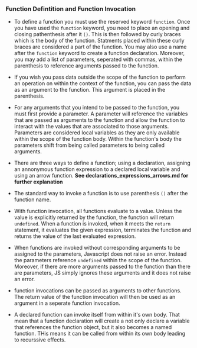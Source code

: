 ### Function Defintition and Function Invocation

* To define a function you must use the reserved keyword `function`. Once you have used the `function` keyword, you need to place an opening and closing pathenthesis after it `()`. This is then followed by curly braces which is the body of the function. Statments placed within these curly braces are considered a part of the function. You may also use a name after the `function` keyword to create a function declaration. Moreover, you may add a list of parameters, seperated with commas, within the parenthesis to reference arguments passed to the function. 

* If you wish you pass data outside the scope of the function to perform an operation on within the context of the function, you can pass the data as an argument to the function. This argument is placed in the parenthesis. 

* For any arguments that you intend to be passed to the function, you must first provide a parameter. A parameter will reference the variables that are passed as arguments to the function and allow the function to interact with the values that are associated to those arguments. Parameters are considered local variables as they are only available within the scope of the function body. Within the function's body the parameters shift from being called parameters to being called arguments. 

* There are three ways to define a function; using a declaration, assigning an annonymous function expression to a declared local variable and using an arrow function. **See declarations_expressions_arrows.md for further explanation** 

* The standard way to invoke a function is to use parenthesis `()` after the function name. 

* With function invocation, all functions evaluate to a value. Unless the value is explicitly returned by the function, the function will return `undefined`. When a function is invoked, when it meets the `return` statement, it evaluates the given expression, terminates the function and returns the value of the last evaluated expression. 

* When functions are invoked without corresponding arguments to be assigned to the parameters, Javascript does not raise an error. Instead the parameters reference `undefined` within the scope of the function. Moreover, if there are more arguments passed to the function than there are parameters, JS simply ignores these arguments and it does not raise an error.  

* function invocations can be passed as arguments to other functions. The return value of the function invocation will then be used as an argument in a seperate function invocation. 

* A declared function can invoke itself from within it's own body. That mean that a function declaration will create a not only declare a variable that references the function object, but it also becomes a named function. THis means it can be called from within its own body leading to recurssive effects. 




